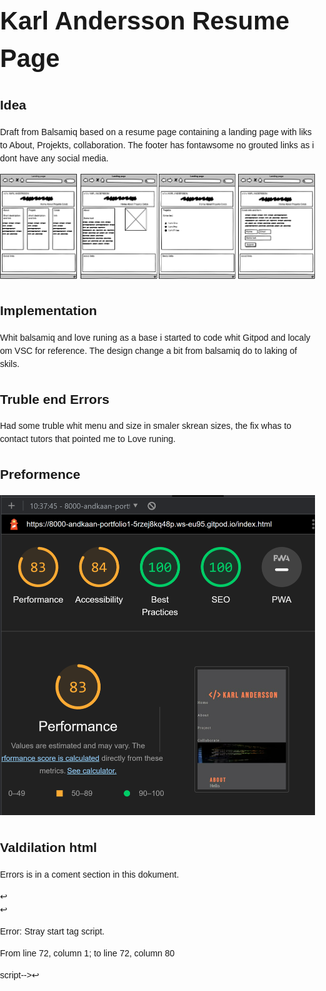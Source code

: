 <dDOCKTYPE md>
<html>
<head>
        <meta charset="UTF-8">
        <title>Karl Andersson Resume Page</title>

<style>
    	body {
			font-family: sans-serif;
			line-height: 1.5;
			margin: 0;
			padding: 0;
		}
		h1 {
			font-size: 2.5rem;
			margin-bottom: 0;
    
		h2 {
			font-size: 1.5rem;
            
		}
		p {
			margin-top: 0;
        }

</style>       
</head>
<body>


<h1>Karl Andersson Resume Page</h1>


<h2>Idea</h2>
<p>Draft from Balsamiq based on a resume page containing a landing page with liks to About, Projekts, collaboration. The footer has fontawsome no grouted links as i dont have any social media.</p> 

<img src="assets/images/Portfolio-1.png">

<h2>Implementation</h2>
Whit balsamiq and love runing as a base i started to code whit Gitpod and localy om VSC for reference.
The design change a bit from balsamiq do to laking of skils. 

<h2>Truble end Errors</h2>
Had some truble whit menu and size in smaler skrean sizes,
the fix whas to contact tutors that pointed me to Love runing. 

<h2>Preformence</h2>

<img src="assets/images/preformence.png">

<h2>Valdilation html</h2>

Errors is in a coment section in this dokument. 

<!--     
Error: Element a not allowed as child of element ul in this context. (Suppressing further errors from this subtree.)

From line 22, column 17; to line 22, column 52

          <a href="index.html" class="active">↩     

Contexts in which element a may be used:
Where phrasing content is expected.
Content model for element ul:
Zero or more li and script-supporting elements.
Error: Element a not allowed as child of element ul in this context. (Suppressing further errors from this subtree.)

From line 25, column 17; to line 25, column 72

          <a href="#flexbox-item-1" target="self"  class="active">↩     

Contexts in which element a may be used:
Where phrasing content is expected.
Content model for element ul:
Zero or more li and script-supporting elements.
Error: Element a not allowed as child of element ul in this context. (Suppressing further errors from this subtree.)

From line 28, column 17; to line 28, column 71

          <a href="#flexbox-item-2" target="self" class="active">↩     

Contexts in which element a may be used:
Where phrasing content is expected.
Content model for element ul:
Zero or more li and script-supporting elements.
Error: Element a not allowed as child of element ul in this context. (Suppressing further errors from this subtree.)

From line 31, column 17; to line 31, column 58

          <a href="collaborate.html" class="active"><li>Co

Contexts in which element a may be used:
Where phrasing content is expected.
Content model for element ul:
Zero or more li and script-supporting elements.
Error: Bad value 300px for attribute height on element img: Expected a digit but saw p instead.

From line 39, column 9; to line 39, column 87

>↩        <img src="assets/images/pixels1280x300.bmp" alt="Image of code" height="300px">↩    <

Warning: Section lacks heading. Consider using h2-h6 elements to add identifying headings to all sections, or else use a div element instead for any cases where no heading is needed.

From line 38, column 5; to line 38, column 13

on-->↩    <section>↩     

Error: Stray start tag script.

From line 72, column 1; to line 72, column 80

script-->↩<script src="https://kit.fontawesome.com/eca297c6d5.js" crossorigin="anonymous"></scri

-->
<h2>Valdilation css</h2>
<p>
    <a href="https://jigsaw.w3.org/css-validator/check/referer">
        <img style="border:0;width:88px;height:31px"
            src="https://jigsaw.w3.org/css-validator/images/vcss-blue"
            alt="Valid CSS!" />
    </a>
</p>

<h2>Credits</h2>
Hero image from pixels.com
Code Institute Love Runing project for insperation. 
WW3 Scool 
Youtube.com
Fontawsome.com 
Googlefonts 


<h2>Licence</h2>
No Licens neded 

</body>
</html>